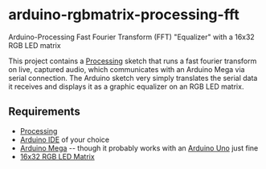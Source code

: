 # arduino-rgbmatrix-processing-fft
Arduino-Processing Fast Fourier Transform (FFT) "Equalizer" with a 16x32 RGB LED matrix

This project contains a [Processing](https://processing.org/) sketch that runs a fast fourier transform on live, captured audio, which communicates with an Arduino Mega via serial connection. The Arduino sketch very simply translates the serial data it receives and displays it as a graphic equalizer on an RGB LED matrix.

## Requirements

- [Processing](https://processing.org/)
- [Arduino IDE](https://www.arduino.cc/en/Main/Software) of your choice
- [Arduino Mega](https://www.arduino.cc/en/Main/arduinoBoardMega) -- though it probably works with an [Arduino Uno](https://www.arduino.cc/en/Main/ArduinoBoardUno) just fine
- [16x32 RGB LED Matrix](https://www.adafruit.com/product/420)
